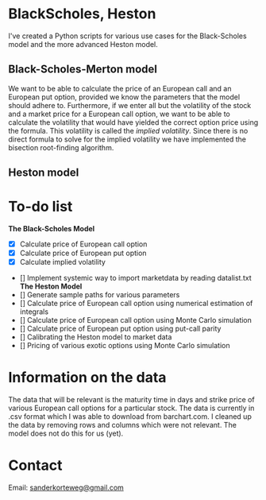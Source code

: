 # BlackScholes, Heston
I've created a Python scripts for various use cases for the Black-Scholes model and the more advanced Heston model.

## Black-Scholes-Merton model
We want to be able to calculate the price of an European call and an European put option, provided we know the parameters that the model should adhere to. Furthermore, if we enter all but the volatility of the stock and a market price for a European call option, we want to be able to calculate the volatility that would have yielded the correct option price using the formula. This volatility is called the *implied volatility*. Since there is no direct formula to solve for the implied volatility we have implemented the bisection root-finding algorithm.

## Heston model

# To-do list
**The Black-Scholes Model**
- [x] Calculate price of European call option
- [x] Calculate price of European put option
- [x] Calculate implied volatility
- [] Implement systemic way to import marketdata by reading datalist.txt
**The Heston Model**
- [] Generate sample paths for various parameters
- [] Calculate price of European call option using numerical estimation of integrals
- [] Calculate price of European call option using Monte Carlo simulation
- [] Calculate price of European put option using put-call parity
- [] Calibrating the Heston model to market data
- [] Pricing of various exotic options using Monte Carlo simulation

# Information on the data
The data that will be relevant is the maturity time in days and strike price of various European call options for a particular stock. The data is currently in .csv format which I was able to download from barchart.com. I cleaned up the data by removing rows and columns which were not relevant. The model does not do this for us (yet).

# Contact
Email: sanderkorteweg@gmail.com